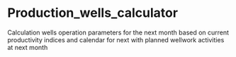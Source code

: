 # Production_wells_calculator
Calculation wells operation parameters for the next month based on current productivity indices and calendar for next with planned wellwork  activities at next month
